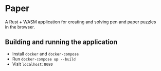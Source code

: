 # Paper

A Rust + WASM application for creating and solving pen and paper puzzles in the browser.

## Building and running the application
 - Install `docker` and `docker-compose`
 - Run `docker-compose up --build`
 - Visit `localhost:8080`
